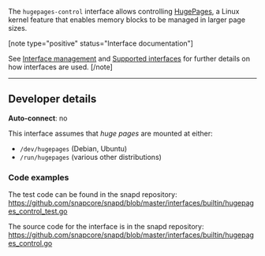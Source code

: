 The `hugepages-control` interface allows controlling [HugePages](https://www.kernel.org/doc/Documentation/vm/hugetlbpage.txt), a Linux kernel feature that enables memory blocks to be managed in larger page sizes.

[note type="positive" status="Interface documentation"]

See [Interface management](/t/interface-management/6154) and [Supported interfaces](/t/supported-interfaces/7744) for further details on how interfaces are used.
[/note]

---

<h2 id='heading--dev-details'>Developer details </h2>

**Auto-connect**: no

This interface assumes that _huge pages_ are mounted at either:
- `/dev/hugepages` (Debian, Ubuntu)
- `/run/hugepages` (various other distributions)

### Code examples

The test code can be found in the snapd repository: https://github.com/snapcore/snapd/blob/master/interfaces/builtin/hugepages_control_test.go

The source code for the interface is in the snapd repository: https://github.com/snapcore/snapd/blob/master/interfaces/builtin/hugepages_control.go